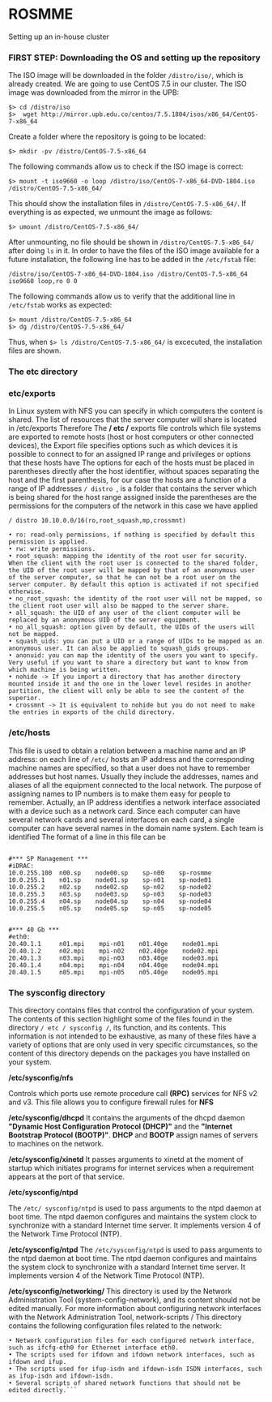 # ROSMME
Setting up an in-house cluster

### FIRST STEP: Downloading the OS and setting up the repository
The ISO image will be downloaded in the folder `/distro/iso/`, which is already created. We are going to use CentOS 7.5 in our cluster. The ISO image was downloaded from the mirror in the UPB:
```
$> cd /distro/iso
$>  wget http://mirror.upb.edu.co/centos/7.5.1804/isos/x86_64/CentOS-7-x86_64
```
Create a folder where the repository is going to be located:
```
$> mkdir -pv /distro/CentOS-7.5-x86_64
```
The following commands allow us to check if the ISO image is correct:
```
$> mount -t iso9660 -o loop /distro/iso/CentOS-7-x86_64-DVD-1804.iso /distro/CentOS-7.5-x86_64/
```
This should show the installation files in `/distro/CentOS-7.5-x86_64/`. If everything is as expected, we unmount the image as follows:
```
$> umount /distro/CentOS-7.5-x86_64/
```
After unmounting, no file should be shown in `/distro/CentOS-7.5-x86_64/` after doing `ls` in it.
In order to have the files of the ISO image available for a future installation, the following line has to be added in the `/etc/fstab` file:
```
/distro/iso/CentOS-7-x86_64-DVD-1804.iso /distro/CentOS-7.5-x86_64 iso9660 loop,ro 0 0
```
The following commands allow us to verify that the additional line in `/etc/fstab` works as expected:
```
$> mount /distro/CentOS-7.5-x86_64
$> dg /distro/CentOS-7.5-x86_64/
```
Thus, when `$> ls /distro/CentOS-7.5-x86_64/` is excecuted, the installation files are shown.

### The  etc directory


### etc/exports
In Linux system with NFS you can specify in which computers the content is shared. The list of resources that the server computer will share is located in /etc/exports Therefore The **/ etc /** exports file controls which file systems are exported to remote hosts (host or host computers or other connected devices), the Export file specifies options such as which devices it is possible to connect to for an assigned IP range and privileges or options that these hosts have
The options for each of the hosts must be placed in parentheses directly after the host identifier, without spaces separating the host and the first parenthesis, for our case the hosts are a function of a range of IP addresses  `/ distro `,  is a folder that contains the server which is being shared for the host range assigned inside the parentheses are the permissions for the computers of the network in this case we have applied

`/ distro 10.10.0.0/16(ro,root_squash,mp,crossmnt)`
```
• ro: read-only permissions, if nothing is specified by default this permission is applied.
• rw: write permissions.
• root_squash: mapping the identity of the root user for security. When the client with the root user is connected to the shared folder, the UID of the root user will be mapped by that of an anonymous user of the server computer, so that he can not be a root user on the server computer. By default this option is activated if not specified otherwise.
• no_root_squash: the identity of the root user will not be mapped, so the client root user will also be mapped to the server share.
• all_squash: the UID of any user of the client computer will be replaced by an anonymous UID of the server equipment.
• no_all_squash: option given by default, the UIDs of the users will not be mapped.
• squash_uids: you can put a UID or a range of UIDs to be mapped as an anonymous user. It can also be applied to squash_gids groups.
• anonuid: you can map the identity of the users you want to specify. Very useful if you want to share a directory but want to know from which machine is being written.
• nohide -> If you import a directory that has another directory mounted inside it and the one in the lower level resides in another partition, the client will only be able to see the content of the superior.
• crossmnt -> It is equivalent to nohide but you do not need to make the entries in exports of the child directory.
```


### /etc/hosts
This file is used to obtain a relation between a machine name and an IP address: on each line of `/etc/` hosts an IP address and the corresponding machine names are specified, so that a user does not have to remember addresses but host names. Usually they include the addresses, names and aliases of all the equipment connected to the local network. The purpose of assigning names to IP numbers is to make them easy for people to remember. Actually, an IP address identifies a network interface associated with a device such as a network card. Since each computer can have several network cards and several interfaces on each card, a single computer can have several names in the domain name system. Each team is identified The format of a line in this file can be
```

#*** SP Management ***
#iDRAC:
10.0.255.100  n00.sp    node00.sp    sp-n00    sp-rosmme
10.0.255.1    n01.sp    node01.sp    sp-n01    sp-node01
10.0.255.2    n02.sp    node02.sp    sp-n02    sp-node02
10.0.255.3    n03.sp    node03.sp    sp-n03    sp-node03
10.0.255.4    n04.sp    node04.sp    sp-n04    sp-node04
10.0.255.5    n05.sp    node05.sp    sp-n05    sp-node05


#*** 40 Gb ***
#eth0:
20.40.1.1     n01.mpi    mpi-n01    n01.40ge    node01.mpi
20.40.1.2     n02.mpi    mpi-n02    n02.40ge    node02.mpi
20.40.1.3     n03.mpi    mpi-n03    n03.40ge    node03.mpi
20.40.1.4     n04.mpi    mpi-n04    n04.40ge    node04.mpi
20.40.1.5     n05.mpi    mpi-n05    n05.40ge    node05.mpi
```
### The sysconfig directory

This directory contains files that control the configuration of your system. The contents of this section highlight some of the files found in the directory `/ etc / sysconfig /`, its function, and its contents. This information is not intended to be exhaustive, as many of these files have a variety of options that are only used in very specific circumstances, so the content of this directory depends on the packages you have installed on your system.

**/etc/sysconfig/nfs**

Controls which ports use remote procedure call **(RPC)**  services for NFS v2 and v3. This file allows you to configure firewall rules for **NFS**

**/etc/sysconfig/dhcpd**
It contains the arguments of the dhcpd daemon **"Dynamic Host Configuration Protocol (DHCP)"** and the **"Internet Bootstrap Protocol (BOOTP)"**. **DHCP** and **BOOTP** assign names of servers to machines on the network.

**/etc/sysconfig/xinetd**
It passes arguments to xinetd at the moment of startup which initiates programs for internet services when a requirement appears at the port of that service.

**/etc/sysconfig/ntpd**

The `/etc/ sysconfig/ntpd`  is used to pass arguments to the ntpd daemon at boot time. The ntpd daemon configures and maintains the system clock to synchronize with a standard Internet time server. It implements version 4 of the Network Time Protocol (NTP).

**/etc/sysconfig/ntpd**
The `/etc/sysconfig/ntpd`  is used to pass arguments to the ntpd daemon at boot time. The ntpd daemon configures and maintains the system clock to synchronize with a standard Internet time server. It implements version 4 of the Network Time Protocol (NTP).

**/etc/sysconfig/networking/**
This directory is used by the Network Administration Tool (system-config-network), and its content should not be edited manually. For more information about configuring network interfaces with the Network Administration Tool,
network-scripts /
This directory contains the following configuration files related to the network:
```
• Network configuration files for each configured network interface, such as ifcfg-eth0 for Ethernet interface eth0.
• The scripts used for ifdown and ifdown network interfaces, such as ifdown and ifup.
• The scripts used for ifup-isdn and ifdown-isdn ISDN interfaces, such as ifup-isdn and ifdown-isdn.
• Several scripts of shared network functions that should not be edited directly.```
